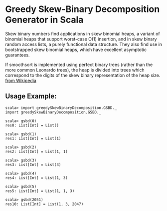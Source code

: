 Greedy Skew-Binary Decomposition Generator in Scala
===================================================

Skew binary numbers find applications in skew binomial heaps, a variant of binomial heaps that support worst-case O(1) insertion, and in skew binary random access lists, a purely functional data structure. They also find use in bootstrapped skew binomial heaps, which have excellent asymptotic guarantees.

If smoothsort is implemented using perfect binary trees (rather than the more common Leonardo trees), the heap is divided into trees which correspond to the digits of the skew binary representation of the heap size. [from Wikipedia](https://en.wikipedia.org/wiki/Skew_binary_number_system)

Usage Example:
--------------
```
scala> import greedySkewBinaryDecomposition.GSBD._
import greedySkewBinaryDecomposition.GSBD._

scala> gsbd(0)
res0: List[Int] = List()

scala> gsbd(1)
res1: List[Int] = List(1)

scala> gsbd(2)
res2: List[Int] = List(1, 1)

scala> gsbd(3)
res3: List[Int] = List(3)

scala> gsbd(4)
res4: List[Int] = List(1, 3)

scala> gsbd(5)
res5: List[Int] = List(1, 1, 3)

scala> gsbd(2051)
res10: List[Int] = List(1, 3, 2047)
```

